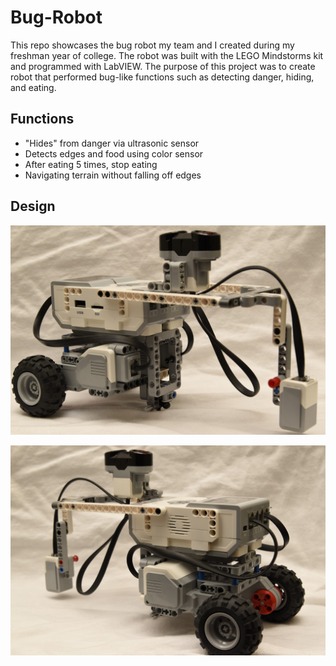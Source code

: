 # Bug-Robot
This repo showcases the bug robot my team and I created during my freshman year of college. The robot was built with the LEGO Mindstorms kit and programmed with LabVIEW. The purpose of this project was to create robot that performed bug-like functions such as detecting danger, hiding, and eating.

## Functions
 * "Hides" from danger via ultrasonic sensor
 * Detects edges and food using color sensor
 * After eating 5 times, stop eating
 * Navigating terrain without falling off edges

## Design
![image](images/bug1.JPG)

![image](images/bug2.JPG)

